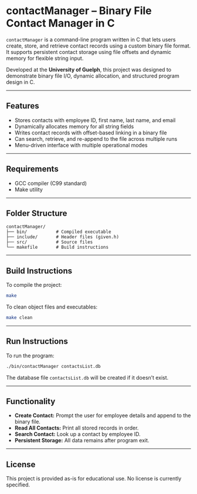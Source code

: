 
# contactManager – Binary File Contact Manager in C

`contactManager` is a command-line program written in C that lets users create, store, and retrieve contact records using a custom binary file format. It supports persistent contact storage using file offsets and dynamic memory for flexible string input.

Developed at the **University of Guelph**, this project was designed to demonstrate binary file I/O, dynamic allocation, and structured program design in C.

---

## Features

- Stores contacts with employee ID, first name, last name, and email
- Dynamically allocates memory for all string fields
- Writes contact records with offset-based linking in a binary file
- Can search, retrieve, and re-append to the file across multiple runs
- Menu-driven interface with multiple operational modes

---

## Requirements

- GCC compiler (C99 standard)
- Make utility

---

## Folder Structure

```
contactManager/
├── bin/           # Compiled executable
├── include/       # Header files (given.h)
├── src/           # Source files
└── makefile       # Build instructions
```

---

## Build Instructions

To compile the project:

```bash
make
```

To clean object files and executables:

```bash
make clean
```

---

## Run Instructions

To run the program:

```bash
./bin/contactManager contactsList.db
```

The database file `contactsList.db` will be created if it doesn’t exist.

---

## Functionality

- **Create Contact:** Prompt the user for employee details and append to the binary file.
- **Read All Contacts:** Print all stored records in order.
- **Search Contact:** Look up a contact by employee ID.
- **Persistent Storage:** All data remains after program exit.

---

## License

This project is provided as-is for educational use. No license is currently specified.
